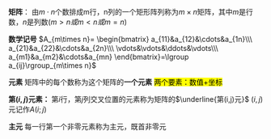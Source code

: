 **矩阵**：
由$m\cdot n$个数排成m行，n列的一个矩形阵列称为$m\times n$矩阵，其中$m$是行数，$n$是列数($m>n或m<n或m=n$)

**数学记号**
$A_{m\times n}=
\begin{bmatrix}
a_{11}&a_{12}&\cdots&a_{1n}\\\ 
a_{21}&a_{22}&\cdots&a_{2n}\\\ 
\vdots&\vdots&\ddots&\vdots\\\ 
a_{m1}&a_{m2}&\cdots&a_{mn}
\end{bmatrix}=\lgroup a_{ij}\rgroup_{m\times n}$

**元素**
矩阵中的每个数称为这个矩阵的**一个元素**
<mark>两个要素：数值+坐标</mark>

**第$(i,j)$元素：**
第$i$行，第$j$列交叉位置的元素称为矩阵的$\underline{第(i,j)元}$
$(i,j)\text{元}$记作$A(i;j)$

**主元**
每一行第一个非零元素称为主元，既首非零元
